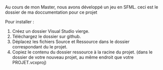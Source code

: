 Au cours de mon Master, nous avons développé un jeu en SFML. ceci est le dossier de ma doccumentation pour ce projet

Pour installer :
 1. Créez un dossier Visual Studio vierge.
 1. Téléchargez le dossier sur github.
 2. Déplacez les fichiers Source et Ressource dans le dossier correspondant du le projet.
 3. Copiez le contenu du dossier ressource à la racine du projet.
 (dans le dossier de votre nouveau projet, au même endroit que votre PROJET.vcxproj)
